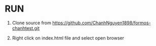 # RUN
1. Clone source from https://github.com/ChanhNguyen1898/formos-chanhtest.git

2. Right click on index.html file and select open browser
